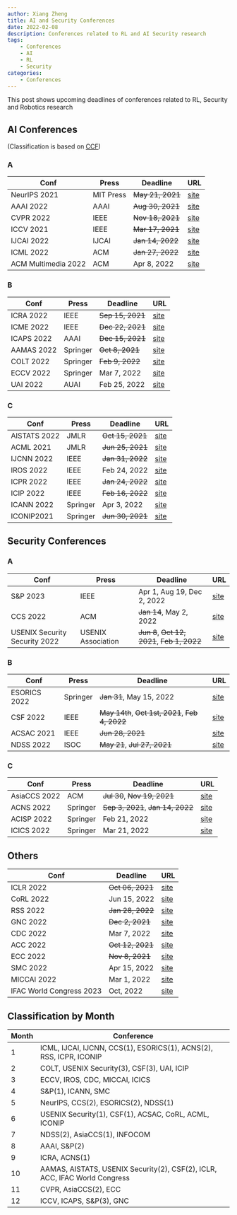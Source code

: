 ```yaml
---
author: Xiang Zheng
title: AI and Security Conferences
date: 2022-02-08
description: Conferences related to RL and AI Security research
tags:
    - Conferences
    - AI
    - RL
    - Security
categories:
    - Conferences
---
```


This post shows upcoming deadlines of conferences related to RL, Security and Robotics research

## AI Conferences

(Classification is based on [CCF](https://wwwccforgcn/Academic_Evaluation/AI/))

### A

| Conf                | Press     | Deadline         | URL                                                      |
| ------------------- | --------- | ---------------- | -------------------------------------------------------- |
| NeurIPS 2021        | MIT Press | ~~May 21, 2021~~ | [site](https://nips.cc/Conferences/2021/Dates)           |
| AAAI 2022           | AAAI      | ~~Aug 30, 2021~~ | [site](https://aaai.org/Conferences/AAAI-22/aaai22call/) |
| CVPR 2022           | IEEE      | ~~Nov 18, 2021~~ | [site](https://cvpr2022.thecvf.com/submission-timeline)  |
| ICCV 2021           | IEEE      | ~~Mar 17, 2021~~ | [site](https://iccv2021.thecvf.com/node/5)               |
| IJCAI 2022          | IJCAI     | ~~Jan 14, 2022~~ | [site](https://ijcai-22.org)                             |
| ICML 2022           | ACM       | ~~Jan 27, 2022~~ | [site](https://icml.cc/Conferences/2022/Dates)           |
| ACM Multimedia 2022 | ACM       | Apr 8, 2022      | [site](https://2022.acmmm.org/call-for-papers/)          |

### B

| Conf       | Press    | Deadline         | URL                                                           |
| ---------- | -------- | ---------------- | ------------------------------------------------------------- |
| ICRA 2022  | IEEE     | ~~Sep 15, 2021~~ | [site](https://www.icra2022.org/contribute/important-dates)   |
| ICME 2022  | IEEE     | ~~Dec 22, 2021~~ | [site](http://2022.ieeeicme.org/cf-papers.html)               |
| ICAPS 2022 | AAAI     | ~~Dec 15, 2021~~ | [site](http://icaps22.icaps-conference.org)                   |
| AAMAS 2022 | Springer | ~~Oct 8, 2021~~  | [site](https://aamas2022-conference.auckland.ac.nz)           |
| COLT 2022  | Springer | ~~Feb 9, 2022~~  | [site](http://learningtheory.org/colt2022/cfp.html)           |
| ECCV 2022  | Springer | Mar 7, 2022      | [site](https://eccv2022.ecva.net/submission/call-for-papers/) |
| UAI 2022   | AUAI     | Feb 25, 2022     | [site](https://www.auai.org/uai2022/call_for_papers)          |

### C

| Conf         | Press    | Deadline         | URL                                                   |
| ------------ | -------- | ---------------- | ----------------------------------------------------- |
| AISTATS 2022 | JMLR     | ~~Oct 15, 2021~~ | [site](http://aistats.org/aistats2022/cfp.html)       |
| ACML 2021    | JMLR     | ~~Jun 25, 2021~~ | [site](http://www.acml-conf.org/2021/)                |
| IJCNN 2022   | IEEE     | ~~Jan 31, 2022~~ | [site](https://wcci2022.org/call-for-papers/)         |
| IROS 2022    | IEEE     | Feb 24, 2022     | [site](https://iros2022.org/call-for-papers/)         |
| ICPR 2022    | IEEE     | ~~Jan 24, 2022~~ | [site](https://www.icpr2022.com/important-dates/)     |
| ICIP 2022    | IEEE     | ~~Feb 16, 2022~~ | [site](https://2022.ieeeicip.org/important-dates/)    |
| ICANN 2022   | Springer | Apr 3, 2022      | [site](https://e-nns.org/icann2022/important-dates/)  |
| ICONIP2021   | Springer | ~~Jun 30, 2021~~ | [site](https://iconip2021.apnns.org/important-dates/) |

## Security Conferences

### A

| Conf                          | Press              | Deadline                                     | URL                                                                        |
| ----------------------------- | ------------------ | -------------------------------------------- | -------------------------------------------------------------------------- |
| S&P 2023                      | IEEE               | Apr 1, Aug 19, Dec 2, 2022                   | [site](https://www.ieee-security.org/TC/SP2023/cfpapers.html)              |
| CCS 2022                      | ACM                | ~~Jan 14~~, May 2, 2022                      | [site](https://www.sigsac.org/ccs/CCS2022/call-for-papers.html)            |
| USENIX Security Security 2022 | USENIX Association | ~~Jun 8~~, ~~Oct 12, 2021~~, ~~Feb 1, 2022~~ | [site](https://www.usenix.org/conference/usenixsecurity22/call-for-papers) |

### B

| Conf         | Press    | Deadline                                         | URL                                                              |
| ------------ | -------- | ------------------------------------------------ | ---------------------------------------------------------------- |
| ESORICS 2022 | Springer | ~~Jan 31~~, May 15, 2022                         | [site](https://esorics2022.compute.dtu.dk/cfp.html)              |
| CSF 2022     | IEEE     | ~~May 14th~~, ~~Oct 1st, 2021~~, ~~Feb 4, 2022~~ | [site](https://www.ieee-security.org/TC/CSF2022/cfp.html)        |
| ACSAC 2021   | IEEE     | ~~Jun 28, 2021~~                                 | [site](https://www.acsac.org/2021/submissions/papers/)           |
| NDSS 2022    | ISOC     | ~~May 21~~, ~~Jul 27, 2021~~                     | [site](https://www.ndss-symposium.org/ndss2022/call-for-papers/) |

### C

| Conf         | Press    | Deadline                          | URL                                                                         |
| ------------ | -------- | --------------------------------- | --------------------------------------------------------------------------- |
| AsiaCCS 2022 | ACM      | ~~Jul 30~~, ~~Nov 19, 2021~~      | [site](https://asiaccs2022.conferenceservice.jp/dateandcall/callforpapers/) |
| ACNS 2022    | Springer | ~~Sep 3, 2021~~, ~~Jan 14, 2022~~ | [site](https://sites.google.com/di.uniroma1.it/acns2022/)                   |
| ACISP 2022   | Springer | Feb 21, 2022                      | [site](https://uow-ic2.github.io/acisp2022/)                                |
| ICICS 2022   | Springer | Mar 21, 2022                      | [site](https://icics2022.cyber.kent.ac.uk)                                  |

## Others

| Conf                     | Deadline         | URL                                                                       |
| ------------------------ | ---------------- | ------------------------------------------------------------------------- |
| ICLR 2022                | ~~Oct 06, 2021~~ | [site](https://iclr.cc/Conferences/2022/Dates)                            |
| CoRL 2022                | Jun 15, 2022     | [site](http://corl2022.org/key-dates/)                                    |
| RSS 2022                 | ~~Jan 28, 2022~~ | [site](https://roboticsconference.org)                                    |
| GNC 2022                 | ~~Dec 2, 2021~~  | [site](https://www.aiaa.org/SciTech/presentations-papers/call-for-papers) |
| CDC 2022                 | Mar 7, 2022      | [site](https://cdc2022.ieeecss.org/call-for-papers/)                      |
| ACC 2022                 | ~~Oct 12, 2021~~ | [site](https://acc2022.a2c2.org)                                          |
| ECC 2022                 | ~~Nov 8, 2021~~  | [site](https://ecc22.euca-ecc.org/call-for-papers/)                       |
| SMC 2022                 | Apr 15, 2022     | [site](https://ieeesmc2022.org/call-for-papers)                           |
| MICCAI 2022              | Mar 1, 2022      | [site](https://conferences.miccai.org/2022/en/CALL-FOR-PAPERS.html)       |
| IFAC World Congress 2023 | Oct, 2022        | [site](https://www.ifac2023.org)                                          |

## Classification by Month

| Month | Conference                                                                 |
| ----- | -------------------------------------------------------------------------- |
| 1     | ICML, IJCAI, IJCNN, CCS(1), ESORICS(1), ACNS(2), RSS, ICPR, ICONIP         |
| 2     | COLT, USENIX Security(3), CSF(3), UAI, ICIP                                |
| 3     | ECCV, IROS, CDC, MICCAI, ICICS                                             |
| 4     | S&P(1), ICANN, SMC                                                         |
| 5     | NeurIPS, CCS(2), ESORICS(2), NDSS(1)                                       |
| 6     | USENIX Security(1), CSF(1), ACSAC, CoRL, ACML, ICONIP                      |
| 7     | NDSS(2), AsiaCCS(1), INFOCOM                                               |
| 8     | AAAI, S&P(2)                                                               |
| 9     | ICRA, ACNS(1)                                                              |
| 10    | AAMAS, AISTATS, USENIX Security(2), CSF(2), ICLR, ACC, IFAC World Congress |
| 11    | CVPR, AsiaCCS(2), ECC                                                      |
| 12    | ICCV, ICAPS, S&P(3), GNC                                                   |
